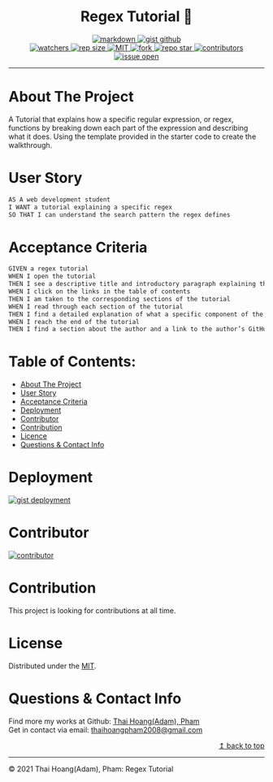 <h1 align="center"> Regex Tutorial 🚩</h1>
<p align="center">
  <a href="#">
  <img alt="markdown" src="https://img.shields.io/badge/Markdown-000000?style=for-the-badge&logo=markdown&logoColor=white" target="_blank" />
  <a href="#">
  <img alt="gist github" src="https://img.shields.io/badge/Gist-GitHub-100000?style=for-the-badge&logo=github&logoColor=white" target="_blank" />
  <br>
  <a href="#">
  <img alt="watchers" src="https://img.shields.io/github/watchers/ThiHoangPham/regex-tutorial?color=%2346b946&style=flat-square" target="_blank" />
  <a href="#">
  <img alt="rep size" src="https://img.shields.io/github/repo-size/ThiHoangPham/regex-tutorial?style=flat-square" target="_blank" />
  <a href="https://github.com/ThiHoangPham/regex-tutorial/blob/main/LICENSE">
  <img alt="MIT" src="https://img.shields.io/badge/license-MIT-yellow.svg?style=flat-square" target="_blank" />
  </a>
  <a href="#">
  <img alt="fork" src="https://img.shields.io/github/forks/ThiHoangPham/regex-tutorial.svg?style=flat-square" target="_blank" />
  <a href="#">
  <img alt="repo star" src="https://img.shields.io/github/stars/ThiHoangPham/regex-tutorial?color=%23ff00bf&style=flat-square" target="_blank" />
  </a>
  <a href="#">
  <img alt="contributors" src="https://img.shields.io/github/contributors/ThiHoangPham/regex-tutorial?style=flat-square" target="_blank" />
  </a>
  <a href="#">
  <img alt="issue open" src="https://img.shields.io/github/issues-raw/ThiHoangPham/regex-tutorial?style=flat-square" target="_blank" />
  </a>
</p>
<hr>

# About The Project
A Tutorial that explains how a specific regular expression, or regex, functions by breaking down each part of the expression and describing what it does. Using the template provided in the starter code to create the walkthrough.

# User Story

```md
AS A web development student
I WANT a tutorial explaining a specific regex
SO THAT I can understand the search pattern the regex defines
```

# Acceptance Criteria

```md
GIVEN a regex tutorial
WHEN I open the tutorial
THEN I see a descriptive title and introductory paragraph explaining the purpose of the tutorial, a summary describing the regex featured in the tutorial, a table of contents linking to different sections that break down each component of the regex and explain what it does, and a section about the author with a link to the author’s GitHub profile
WHEN I click on the links in the table of contents
THEN I am taken to the corresponding sections of the tutorial
WHEN I read through each section of the tutorial
THEN I find a detailed explanation of what a specific component of the regex does
WHEN I reach the end of the tutorial
THEN I find a section about the author and a link to the author’s GitHub profile
```
# Table of Contents:
- [About The Project](#about-the-project)
- [User Story](#user-story)
- [Acceptance Criteria](#acceptance-criteria)
- [Deployment ](#deployment)
- [Contributor](#contributor)
- [Contribution](#contribution)
- [Licence](#licence)
- [Questions & Contact Info](#questions-&-contact-info)

# Deployment 
<a href="https://gist.github.com/ThiHoangPham/6e243ca74c98d6422e30ee9c17f7f0a7">
  <img alt="gist deployment" src="https://img.shields.io/badge/gist-GitHub-100000?style=for-the-badge&logo=github&logoColor=white" target="_blank" />
  </a>

# Contributor
<a href="https://github.com/ThiHoangPham/regex-tutorial">
  <img alt="contributor" src="https://contrib.rocks/image?repo=ThiHoangPham/regex-tutorial" target="_blank" />
  </a>

# Contribution
This project is looking for contributions at all time.

# License
  Distributed under the [MIT](hhttps://github.com/ThiHoangPham/regex-tutorial/blob/main/LICENSE).

  # Questions & Contact Info
  Find more my works at Github: 
  [Thai Hoang(Adam), Pham](https://github.com/ThiHoangPham)
  </br>
  Get in contact via email: thaihoangpham2008@gmail.com

  <p align ="right"><a href="#">↥ back to top</a></p>
  
- - -
© 2021 Thai Hoang(Adam), Pham: Regex Tutorial
